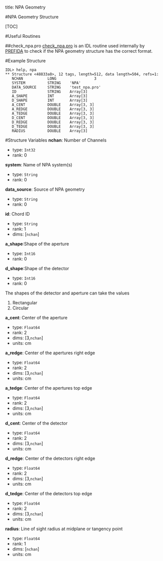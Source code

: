 title: NPA Geometry

#NPA Geometry Structure

[TOC]

#Useful Routines

##check_npa.pro
[check_npa.pro](|url|/sourcefile/check_npa.pro.html) is an IDL routine used internally by [PREFIDA](|url|/sourcefile/prefida.pro.html) to check if the NPA geometry structure has the correct format.

#Example Structure
```
IDL> help, npa
** Structure <48833a8>, 12 tags, length=512, data length=504, refs=1:
   NCHAN           LONG                 3
   SYSTEM          STRING    'NPA'
   DATA_SOURCE     STRING    'test_npa.pro'
   ID              STRING    Array[3]
   A_SHAPE         INT       Array[3]
   D_SHAPE         INT       Array[3]
   A_CENT          DOUBLE    Array[3, 3]
   A_REDGE         DOUBLE    Array[3, 3]
   A_TEDGE         DOUBLE    Array[3, 3]
   D_CENT          DOUBLE    Array[3, 3]
   D_REDGE         DOUBLE    Array[3, 3]
   D_TEDGE         DOUBLE    Array[3, 3]
   RADIUS          DOUBLE    Array[3]
```

#Structure Variables
**nchan**: Number of Channels

* type: `Int32`
* rank: 0

**system**: Name of NPA system(s)

* type: `String`
* rank: 0

**data_source**: Source of NPA geometry

* type: `String`
* rank: 0

**id**: Chord ID

* type: `String`
* rank: 1
* dims: [`nchan`]

**a_shape**:Shape of the aperture

* type: `Int16`
* rank: 0

**d_shape**:Shape of the detector

* type: `Int16`
* rank: 0

The shapes of the detector and aperture can take the values

1. Rectangular
2. Circular

**a_cent**: Center of the aperture

* type: `Float64`
* rank: 2
* dims: [3,`nchan`]
* units: cm

**a_redge**: Center of the apertures right edge

* type: `Float64`
* rank: 2
* dims: [3,`nchan`]
* units: cm

**a_tedge**: Center of the apertures top edge

* type: `Float64`
* rank: 2
* dims: [3,`nchan`]
* units: cm

**d_cent**: Center of the detector

* type: `Float64`
* rank: 2
* dims: [3,`nchan`]
* units: cm

**d_redge**: Center of the detectors right edge

* type: `Float64`
* rank: 2
* dims: [3,`nchan`]
* units: cm

**d_tedge**: Center of the detectors top edge

* type: `Float64`
* rank: 2
* dims: [3,`nchan`]
* units: cm

**radius**: Line of sight radius at midplane or tangency point

* type: `Float64`
* rank: 1
* dims: [`nchan`]
* units: cm

